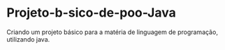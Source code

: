 # Projeto-b-sico-de-poo-Java
Criando um projeto básico para a matéria de linguagem de programação, utilizando java.

